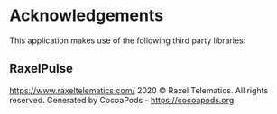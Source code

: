 # Acknowledgements
This application makes use of the following third party libraries:

## RaxelPulse

https://www.raxeltelematics.com/ 2020 © Raxel Telematics. All rights reserved.
Generated by CocoaPods - https://cocoapods.org
